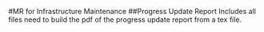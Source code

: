 #MR for Infrastructure Maintenance
##Progress Update Report
Includes all files need to build the pdf of the progress update report from a tex file.
